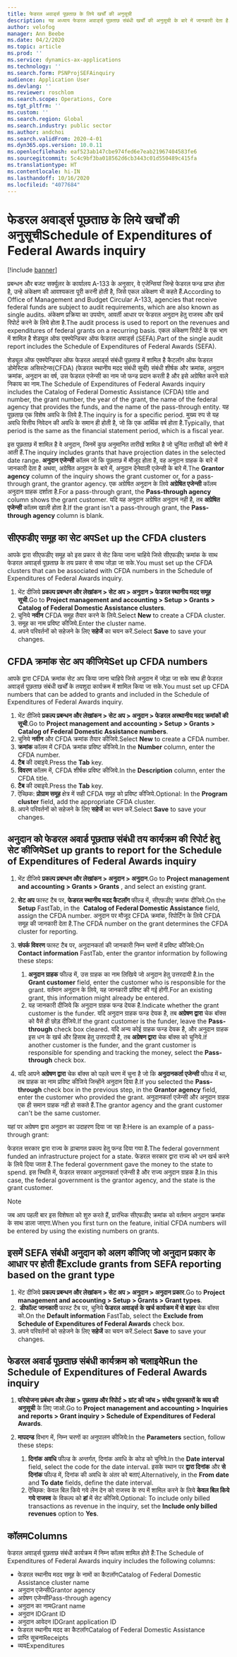 ```yaml
---
title: फेडरल अवार्ड्स पूछताछ के लिये खर्चों की अनुसूची
description: यह अध्याय फेडरल अवार्ड्स पूछताछ संबंधी खर्चों की अनुसूची के बारे में जानकारी देता है.
author: velofog
manager: Ann Beebe
ms.date: 04/2/2020
ms.topic: article
ms.prod: ''
ms.service: dynamics-ax-applications
ms.technology: ''
ms.search.form: PSNProjSEFAinquiry
audience: Application User
ms.devlang: ''
ms.reviewer: roschlom
ms.search.scope: Operations, Core
ms.tgt_pltfrm: ''
ms.custom: ''
ms.search.region: Global
ms.search.industry: public sector
ms.author: andchoi
ms.search.validFrom: 2020-4-01
ms.dyn365.ops.version: 10.0.11
ms.openlocfilehash: eaf523ab147cbe974fed6e7eab21967404583fe6
ms.sourcegitcommit: 5c4c9bf3ba018562d6cb3443c01d550489c415fa
ms.translationtype: HT
ms.contentlocale: hi-IN
ms.lasthandoff: 10/16/2020
ms.locfileid: "4077684"
---
```

# <a name="schedule-of-expenditures-of-federal-awards-inquiry"></a><span data-ttu-id="cdd95-103">फेडरल अवार्ड्स पूछताछ के लिये खर्चों की अनुसूची</span><span class="sxs-lookup"><span data-stu-id="cdd95-103">Schedule of Expenditures of Federal Awards inquiry</span></span>

[!include [banner](../includes/banner.md)]

<span data-ttu-id="cdd95-104">प्रबन्धन और बजट सर्क्युलर के कार्यालय A-133 के अनुसार, वे एजेन्सियां जिन्हे फेडरल फन्ड प्राप्त होता है, उन्हे अंकेक्षण की आवश्यकता पूरी करनी होती है, जिसे एकल अंकेक्षण भी कहते हैं.</span><span class="sxs-lookup"><span data-stu-id="cdd95-104">According to Office of Management and Budget Circular A-133, agencies that receive federal funds are subject to audit requirements, which are also known as single audits.</span></span> <span data-ttu-id="cdd95-105">अंकेक्षण प्रक्रिया का उपयोग, आवर्ती आधार पर फेडरल अनुदान हेतु राजस्व और खर्च रिपोर्ट करने के लिये होता है.</span><span class="sxs-lookup"><span data-stu-id="cdd95-105">The audit process is used to report on the revenues and expenditures of federal grants on a recurring basis.</span></span> <span data-ttu-id="cdd95-106">एकल अंकेक्षण रिपोर्ट के एक भाग में शामिल है शेड्यूल ऑफ एक्स्पेन्डिचर ऑफ फेडरल अवार्ड्स (SEFA).</span><span class="sxs-lookup"><span data-stu-id="cdd95-106">Part of the single audit report includes the Schedule of Expenditures of Federal Awards (SEFA).</span></span>

<span data-ttu-id="cdd95-107">शेड्यूल ऑफ एक्स्पेन्डिचर ऑफ फेडरल अवार्ड्स संबंधी पूछताछ में शामिल है कैटलॉग ऑफ फेडरल डोमेस्टिक असिस्टेन्स(CFDA) (फेडरल स्थानीय मदद संबंधी सूची) संबंधी शीर्षक और क्रमांक, अनुदान क्रमांक, अनुदान का वर्ष, उस फेडरल एजेन्सी का नाम जो फन्ड प्रदान करती है और इसे अग्रेषित करने वाले निकाय का नाम.</span><span class="sxs-lookup"><span data-stu-id="cdd95-107">The Schedule of Expenditures of Federal Awards inquiry includes the Catalog of Federal Domestic Assistance (CFDA) title and number, the grant number, the year of the grant, the name of the federal agency that provides the funds, and the name of the pass-through entity.</span></span> <span data-ttu-id="cdd95-108">यह पूछताछ एक विशेष अवधि के लिये है.</span><span class="sxs-lookup"><span data-stu-id="cdd95-108">The inquiry is for a specific period.</span></span> <span data-ttu-id="cdd95-109">मुख्य रुप से यह अवधि वित्तीय निवेदन की अवधि के समान ही होती है, जो कि एक आर्थिक वर्ष होता है.</span><span class="sxs-lookup"><span data-stu-id="cdd95-109">Typically, that period is the same as the financial statement period, which is a fiscal year.</span></span>

<span data-ttu-id="cdd95-110">इस पूछताछ में शामिल है वे अनुदान, जिनमें कुछ अनुमानित तारीखें शामिल है जो चुनिंदा तारीखों की श्रेणी में आती हैं.</span><span class="sxs-lookup"><span data-stu-id="cdd95-110">The inquiry includes grants that have projection dates in the selected date range.</span></span> <span data-ttu-id="cdd95-111">**अनुदान एजेन्सी** कॉलम जो कि पूछताछ में मौजूद होता है, वह अनुदान ग्राहक के बारे में जानकारी देता है अथवा, अग्रेषित अनुदान के बारे में, अनुदान देनेवाली एजेन्सी के बारे में.</span><span class="sxs-lookup"><span data-stu-id="cdd95-111">The **Grantor agency** column of the inquiry shows the grant customer or, for a pass-through grant, the grantor agency.</span></span> <span data-ttu-id="cdd95-112">एक अग्रेषित अनुदान के लिये **अग्रेषित एजेन्सी** कॉलम अनुदान ग्राहक दर्शाता है.</span><span class="sxs-lookup"><span data-stu-id="cdd95-112">For a pass-through grant, the **Pass-through agency** column shows the grant customer.</span></span> <span data-ttu-id="cdd95-113">यदि यह अनुदान अग्रेषित अनुदान नही है, तब **अग्रेषित एजेन्सी** कॉलम खाली होता है.</span><span class="sxs-lookup"><span data-stu-id="cdd95-113">If the grant isn't a pass-through grant, the **Pass-through agency** column is blank.</span></span>

## <a name="set-up-the-cfda-clusters"></a><span data-ttu-id="cdd95-114">सीएफडीए समूह का सेट अप</span><span class="sxs-lookup"><span data-stu-id="cdd95-114">Set up the CFDA clusters</span></span>

<span data-ttu-id="cdd95-115">आपके द्वारा सीएफडीए समूह को इस प्रकार से सेट किया जाना चाहिये जिसे सीएफडीए क्रमांक के साथ फेडरल अवार्ड्स पूछताछ के तय प्रकार से साथ जोड़ा जा सके.</span><span class="sxs-lookup"><span data-stu-id="cdd95-115">You must set up the CFDA clusters that can be associated with CFDA numbers in the Schedule of Expenditures of Federal Awards inquiry.</span></span>

1. <span data-ttu-id="cdd95-116">भेंट दीजिये **प्रकल्प प्रबन्धन और लेखांकन \> सेट अप \> अनुदान \> फेडरल स्थानीय मदद समूह सूची**.</span><span class="sxs-lookup"><span data-stu-id="cdd95-116">Go to **Project management and accounting \> Setup \> Grants \> Catalog of Federal Domestic Assistance clusters**.</span></span>
2. <span data-ttu-id="cdd95-117">चुनिये **नवीन** CFDA समूह तैयार करने के लिये.</span><span class="sxs-lookup"><span data-stu-id="cdd95-117">Select **New** to create a CFDA cluster.</span></span>
3. <span data-ttu-id="cdd95-118">समूह का नाम प्रविष्ट कीजिये.</span><span class="sxs-lookup"><span data-stu-id="cdd95-118">Enter the cluster name.</span></span>
4. <span data-ttu-id="cdd95-119">अपने परिवर्तनों को सहेजने के लिए **सहेजें** का चयन करें.</span><span class="sxs-lookup"><span data-stu-id="cdd95-119">Select **Save** to save your changes.</span></span>

## <a name="set-up-cfda-numbers"></a><span data-ttu-id="cdd95-120">CFDA क्रमांक सेट अप कीजिये</span><span class="sxs-lookup"><span data-stu-id="cdd95-120">Set up CFDA numbers</span></span>

<span data-ttu-id="cdd95-121">आपके द्वारा CFDA क्रमांक सेट अप किया जाना चाहिये जिसे अनुदान में जोड़ा जा सके साथ ही फेडरल अवार्ड्स पूछताछ संबंधी खर्चों के तयशुदा कार्यक्रम में शामिल किया जा सके.</span><span class="sxs-lookup"><span data-stu-id="cdd95-121">You must set up CFDA numbers that can be added to grants and included in the Schedule of Expenditures of Federal Awards inquiry.</span></span>

1. <span data-ttu-id="cdd95-122">भेंट दीजिये **प्रकल्प प्रबन्धन और लेखांकन \> सेट अप \> अनुदान \> फेडरल अस्थानीय मदद क्रमांकों की सूची**.</span><span class="sxs-lookup"><span data-stu-id="cdd95-122">Go to **Project management and accounting \> Setup \> Grants \> Catalog of Federal Domestic Assistance numbers**.</span></span>
2. <span data-ttu-id="cdd95-123">चुनिये **नवीन** और CFDA क्रमांक तैयार कीजिये.</span><span class="sxs-lookup"><span data-stu-id="cdd95-123">Select **New** to create a CFDA number.</span></span>
3. <span data-ttu-id="cdd95-124">**क्रमांक** कॉलम में CFDA क्रमांक प्रविष्ट कीजिये.</span><span class="sxs-lookup"><span data-stu-id="cdd95-124">In the **Number** column, enter the CFDA number.</span></span>
4. <span data-ttu-id="cdd95-125">**टैब** की दबाइये.</span><span class="sxs-lookup"><span data-stu-id="cdd95-125">Press the **Tab** key.</span></span>
5. <span data-ttu-id="cdd95-126">**विवरण** कॉलम में, CFDA शीर्षक प्रविष्ट कीजिये.</span><span class="sxs-lookup"><span data-stu-id="cdd95-126">In the **Description** column, enter the CFDA title.</span></span>
6. <span data-ttu-id="cdd95-127">**टैब** की दबाइये.</span><span class="sxs-lookup"><span data-stu-id="cdd95-127">Press the **Tab** key.</span></span>
7. <span data-ttu-id="cdd95-128">ऎच्छिक: **प्रोग्राम समूह** क्षेत्र में सही CFDA समूह को प्रविष्ट कीजिये.</span><span class="sxs-lookup"><span data-stu-id="cdd95-128">Optional: In the **Program cluster** field, add the appropriate CFDA cluster.</span></span>
8. <span data-ttu-id="cdd95-129">अपने परिवर्तनों को सहेजने के लिए **सहेजें** का चयन करें.</span><span class="sxs-lookup"><span data-stu-id="cdd95-129">Select **Save** to save your changes.</span></span>

## <a name="set-up-grants-to-report-for-the-schedule-of-expenditures-of-federal-awards-inquiry"></a><span data-ttu-id="cdd95-130">अनुदान को फेडरल अवार्ड पूछताछ संबंधी तय कार्यक्रम की रिपोर्ट हेतु सेट कीजिये</span><span class="sxs-lookup"><span data-stu-id="cdd95-130">Set up grants to report for the Schedule of Expenditures of Federal Awards inquiry</span></span>

1. <span data-ttu-id="cdd95-131">भेंट दीजिये **प्रकल्प प्रबन्धन और लेखांकन \> अनुदान \> अनुदान**.</span><span class="sxs-lookup"><span data-stu-id="cdd95-131">Go to **Project management and accounting \> Grants \> Grants** , and select an existing grant.</span></span>
2. <span data-ttu-id="cdd95-132">**सेट अप** फास्ट टैब पर, **फेडरल स्थानीय मदद कैटलॉग** फील्ड में, सीएफडीए क्रमांक दीजिये.</span><span class="sxs-lookup"><span data-stu-id="cdd95-132">On the **Setup** FastTab, in the  **Catalog of Federal Domestic Assistance** field, assign the CFDA number.</span></span> <span data-ttu-id="cdd95-133">अनुदान पर मौजूद CFDA क्रमांक, रिपोर्टिंग के लिये CFDA समूह की जानकारी देता है.</span><span class="sxs-lookup"><span data-stu-id="cdd95-133">The CFDA number on the grant determines the CFDA cluster for reporting.</span></span>
3. <span data-ttu-id="cdd95-134">**संपर्क विवरण** फास्ट टैब पर, अनुदानकर्ता की जानकारी निम्न चरणों में प्रविष्ट कीजिये:</span><span class="sxs-lookup"><span data-stu-id="cdd95-134">On **Contact information** FastTab, enter the grantor information by following these steps:</span></span>

    1. <span data-ttu-id="cdd95-135">**अनुदान ग्राहक** फील्ड में, उस ग्राहक का नाम लिखिये जो अनुदान हेतु उत्तरदायी है.</span><span class="sxs-lookup"><span data-stu-id="cdd95-135">In the **Grant customer** field, enter the customer who is responsible for the grant.</span></span> <span data-ttu-id="cdd95-136">वर्तमान अनुदान के लिये, यह जानकारी प्रविष्ट की गई होगी.</span><span class="sxs-lookup"><span data-stu-id="cdd95-136">For an existing grant, this information might already be entered.</span></span>
    2. <span data-ttu-id="cdd95-137">यह जानकारी दीजिये कि अनुदान ग्राहक फन्ड देयक है.</span><span class="sxs-lookup"><span data-stu-id="cdd95-137">Indicate whether the grant customer is the funder.</span></span> <span data-ttu-id="cdd95-138">यदि अनुदान ग्राहक फन्ड देयक है, तब **अग्रेषण द्वारा** चेक बॉक्स को वैसे ही छोड़ दीजिये.</span><span class="sxs-lookup"><span data-stu-id="cdd95-138">If the grant customer is the funder, leave the **Pass-through** check box cleared.</span></span> <span data-ttu-id="cdd95-139">यदि अन्य कोई ग्राहक फन्ड देयक है, और अनुदान ग्राहक इस धन के खर्च और हिसाब हेतु उत्तरदायी है, तब **अग्रेषण द्वारा** चेक बॉक्स को चुनिये.</span><span class="sxs-lookup"><span data-stu-id="cdd95-139">If another customer is the funder, and the grant customer is responsible for spending and tracking the money, select the **Pass-through** check box.</span></span>

4. <span data-ttu-id="cdd95-140">यदि आपने **अग्रेषण द्वारा** चेक बॉक्स को पहले चरण में चुना है जो कि **अनुदानकर्ता एजेन्सी** फील्ड में था, तब ग्राहक का नाम प्रविष्ट कीजिये जिन्होंने अनुदान दिया है.</span><span class="sxs-lookup"><span data-stu-id="cdd95-140">If you selected the **Pass-through** check box in the previous step, in the **Grantor agency** field, enter the customer who provided the grant.</span></span> <span data-ttu-id="cdd95-141">अनुदानकर्ता एजेन्सी और अनुदान ग्राहक एक ही समान ग्राहक नही हो सकते हैं.</span><span class="sxs-lookup"><span data-stu-id="cdd95-141">The grantor agency and the grant customer can't be the same customer.</span></span>

<span data-ttu-id="cdd95-142">यहां पर अग्रेषण द्वारा अनुदान का उदाहरण दिया जा रहा है:</span><span class="sxs-lookup"><span data-stu-id="cdd95-142">Here is an example of a pass-through grant:</span></span>

<span data-ttu-id="cdd95-143">फेडरल सरकार द्वारा राज्य के ढ़ाचागत प्रकल्प हेतु फन्ड दिया गया है.</span><span class="sxs-lookup"><span data-stu-id="cdd95-143">The federal government funded an infrastructure project for a state.</span></span> <span data-ttu-id="cdd95-144">फेडरल सरकार द्वारा राज्य को धन खर्च करने के लिये दिया जाता है.</span><span class="sxs-lookup"><span data-stu-id="cdd95-144">The federal government gave the money to the state to spend.</span></span> <span data-ttu-id="cdd95-145">इस स्थिति में, फेडरल सरकार अनुदानकर्ता एजेन्सी है और राज्य अनुदान ग्राहक है.</span><span class="sxs-lookup"><span data-stu-id="cdd95-145">In this case, the federal government is the grantor agency, and the state is the grant customer.</span></span>

> [!NOTE] 
> <span data-ttu-id="cdd95-146">जब आप पहली बार इस विशेषता को शुरु करते हैं, प्रारंभिक सीएफडीए क्रमांक को वर्तमान अनुदान क्रमांक के साथ डाला जाएगा.</span><span class="sxs-lookup"><span data-stu-id="cdd95-146">When you first turn on the feature, initial CFDA numbers will be entered by using the existing numbers on grants.</span></span>

## <a name="exclude-grants-from-sefa-reporting-based-on-the-grant-type"></a><span data-ttu-id="cdd95-147">इसमें SEFA संबंधी अनुदान को अलग कीजिए जो अनुदान प्रकार के आधार पर होती हैं</span><span class="sxs-lookup"><span data-stu-id="cdd95-147">Exclude grants from SEFA reporting based on the grant type</span></span>

1. <span data-ttu-id="cdd95-148">भेंट दीजिये **प्रकल्प प्रबन्धन और लेखांकन \> सेट अप \> अनुदान \> अनुदान प्रकार**.</span><span class="sxs-lookup"><span data-stu-id="cdd95-148">Go to **Project management and accounting \> Setup \> Grants \> Grant types**.</span></span>
2. <span data-ttu-id="cdd95-149"> **डीफॉल्ट जानकारी** फास्ट टैब पर, चुनिये **फेडरल अवार्ड्स के खर्च कार्यक्रम में से बाहर** चेक बॉक्स को.</span><span class="sxs-lookup"><span data-stu-id="cdd95-149">On the **Default information** FastTab, select the **Exclude from Schedule of Expenditures of Federal Awards** check box.</span></span>
3. <span data-ttu-id="cdd95-150">अपने परिवर्तनों को सहेजने के लिए **सहेजें** का चयन करें.</span><span class="sxs-lookup"><span data-stu-id="cdd95-150">Select **Save** to save your changes.</span></span>

## <a name="run-the-schedule-of-expenditures-of-federal-awards-inquiry"></a><span data-ttu-id="cdd95-151">फेडरल अवार्ड पूछताछ संबंधी कार्यक्रम को चलाइये</span><span class="sxs-lookup"><span data-stu-id="cdd95-151">Run the Schedule of Expenditures of Federal Awards inquiry</span></span>

1. <span data-ttu-id="cdd95-152">**परियोजना प्रबंधन और लेखा \> पूछताछ और रिपोर्ट \> ग्रांट की जांच \> संघीय पुरस्कारों के व्यय की अनुसूची** के लिए जाओ.</span><span class="sxs-lookup"><span data-stu-id="cdd95-152">Go to **Project management and accounting \> Inquiries and reports \> Grant inquiry \> Schedule of Expenditures of Federal Awards**.</span></span>
2. <span data-ttu-id="cdd95-153">**मापदन्ड** विभाग में, निम्न चरणों का अनुपालन कीजिये:</span><span class="sxs-lookup"><span data-stu-id="cdd95-153">In the **Parameters** section, follow these steps:</span></span>

    1. <span data-ttu-id="cdd95-154">**दिनांक अवधि** फील्ड के अन्तर्गत, दिनांक अवधि के कोड को चुनिये.</span><span class="sxs-lookup"><span data-stu-id="cdd95-154">In the **Date interval** field, select the code for the date interval.</span></span> <span data-ttu-id="cdd95-155">इसके स्थान पर **द्वारा दिनांक** और **से दिनांक** फील्ड में, दिनांक की अवधि के अंतर को बताएं.</span><span class="sxs-lookup"><span data-stu-id="cdd95-155">Alternatively, in the **From date** and **To date** fields, define the date interval.</span></span>
    2. <span data-ttu-id="cdd95-156">ऎच्छिक: केवल बिल किये गये लेन देन को राजस्व के रुप में शामिल करने के लिये **केवल बिल किये गये राजस्व** के विकल्प को **हां** में सेट कीजिये.</span><span class="sxs-lookup"><span data-stu-id="cdd95-156">Optional: To include only billed transactions as revenue in the inquiry, set the **Include only billed revenues** option to **Yes**.</span></span>

## <a name="columns"></a><span data-ttu-id="cdd95-157">कॉलम</span><span class="sxs-lookup"><span data-stu-id="cdd95-157">Columns</span></span>

<span data-ttu-id="cdd95-158">फेडरल अवार्ड्स पूछताछ संबंधी कार्यक्रम में निम्न कॉलम शामिल होते हैं:</span><span class="sxs-lookup"><span data-stu-id="cdd95-158">The Schedule of Expenditures of Federal Awards inquiry includes the following columns:</span></span>

- <span data-ttu-id="cdd95-159">फेडरल स्थानीय मदद समूह के नामों का कैटलॉग</span><span class="sxs-lookup"><span data-stu-id="cdd95-159">Catalog of Federal Domestic Assistance cluster name</span></span>
- <span data-ttu-id="cdd95-160">अनुदान एजेन्सी</span><span class="sxs-lookup"><span data-stu-id="cdd95-160">Grantor agency</span></span>
- <span data-ttu-id="cdd95-161">अग्रेषण एजेन्सी</span><span class="sxs-lookup"><span data-stu-id="cdd95-161">Pass-through agency</span></span>
- <span data-ttu-id="cdd95-162">अनुदान का नाम</span><span class="sxs-lookup"><span data-stu-id="cdd95-162">Grant name</span></span>
- <span data-ttu-id="cdd95-163">अनुदान ID</span><span class="sxs-lookup"><span data-stu-id="cdd95-163">Grant ID</span></span>
- <span data-ttu-id="cdd95-164">अनुदान आवेदन ID</span><span class="sxs-lookup"><span data-stu-id="cdd95-164">Grant application ID</span></span>
- <span data-ttu-id="cdd95-165">फेडरल स्थानीय मदद का कैटलॉग</span><span class="sxs-lookup"><span data-stu-id="cdd95-165">Catalog of Federal Domestic Assistance</span></span>
- <span data-ttu-id="cdd95-166">प्राप्ति सूचना</span><span class="sxs-lookup"><span data-stu-id="cdd95-166">Receipts</span></span>
- <span data-ttu-id="cdd95-167">व्यय</span><span class="sxs-lookup"><span data-stu-id="cdd95-167">Expenditures</span></span>
